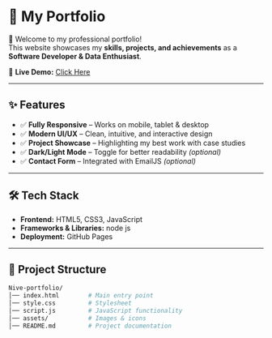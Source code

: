 # 🌟 My Portfolio

🚀 Welcome to my professional portfolio!  
This website showcases my **skills, projects, and achievements** as a **Software Developer & Data Enthusiast**.

🔗 **Live Demo:** [Click Here](https://nive-portfolio-sbr1.vercel.app)

---

## ✨ Features
- ✅ **Fully Responsive** – Works on mobile, tablet & desktop  
- ✅ **Modern UI/UX** – Clean, intuitive, and interactive design  
- ✅ **Project Showcase** – Highlighting my best work with case studies  
- ✅ **Dark/Light Mode** – Toggle for better readability *(optional)*  
- ✅ **Contact Form** – Integrated with EmailJS *(optional)*  

---

## 🛠️ Tech Stack
- **Frontend:** HTML5, CSS3, JavaScript  
- **Frameworks & Libraries:** node js 
- **Deployment:** GitHub Pages  

---

## 📂 Project Structure
```bash
Nive-portfolio/
│── index.html        # Main entry point
│── style.css         # Stylesheet
│── script.js         # JavaScript functionality
│── assets/           # Images & icons
│── README.md         # Project documentation



